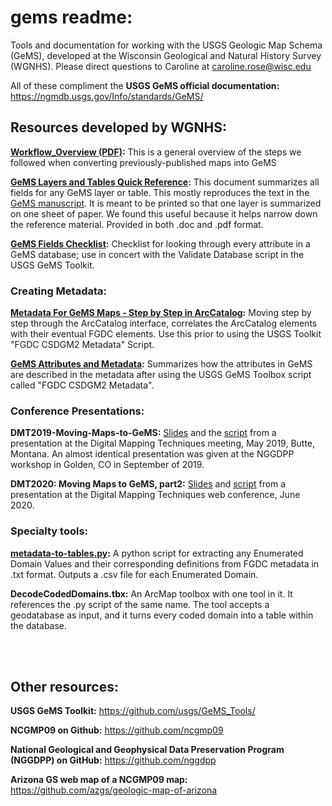 # gems readme:
Tools and documentation for working with the USGS Geologic Map Schema (GeMS), developed at the Wisconsin Geological and Natural History Survey (WGNHS). 
Please direct questions to Caroline at caroline.rose@wisc.edu

All of these compliment the **USGS GeMS official documentation:** https://ngmdb.usgs.gov/Info/standards/GeMS/  

## Resources developed by WGNHS:  


__[Workflow_Overview (PDF)](https://github.com/wgnhs/gems/blob/master/Workflow_Overview_05-19-19.pdf):__ This is a general overview of the steps we followed when converting previously-published maps into GeMS


__[GeMS Layers and Tables Quick Reference](https://github.com/wgnhs/gems/blob/master/GeMS%20Layers%20and%20Tables%20Quick%20Reference_05-31-19.pdf):__ This document summarizes all fields for any GeMS layer or table. This mostly reproduces the text in the [GeMS manuscript](https://ngmdb.usgs.gov/Info/standards/GeMS/docs/GeMSv2_draft7g_ProvisionalRelease.pdf). It is meant to be printed so that one layer is summarized on one sheet of paper. We found this useful because it helps narrow down the reference material.
Provided in both .doc and .pdf format. 

__[GeMS Fields Checklist](https://github.com/wgnhs/gems/blob/master/GeMS_Fields_Checklist_2020-06-08.pdf):__ Checklist for looking through every attribute in a GeMS database; use in concert with the Validate Database script in the USGS GeMS Toolkit. 


### Creating Metadata:  

__[Metadata For GeMS Maps - Step by Step in ArcCatalog](https://github.com/wgnhs/gems/blob/master/Metadata%20For%20GeMS%20Maps%20-%20Step%20by%20Step%20in%20ArcCatalog.pdf):__ Moving step by step through the ArcCatalog interface, correlates the ArcCatalog elements with their eventual FGDC elements. Use this prior to using the USGS Toolkit "FGDC CSDGM2 Metadata" Script. 


__[GeMS Attributes and Metadata](https://github.com/wgnhs/gems/blob/master/MetadataSummaryforGeMSFields_2020-06-05.pdf):__ Summarizes how the attributes in GeMS are described in the metadata after using the USGS GeMS Toolbox script called "FGDC CSDGM2 Metadata". 


### Conference Presentations: 


__DMT2019-Moving-Maps-to-GeMS:__ [Slides](https://github.com/wgnhs/gems/blob/master/DMT2019-Moving-Maps-to-GeMS.pdf) and the [script](https://github.com/wgnhs/gems/blob/master/DMT2019-moving-maps-to-gems-script.pdf) from a presentation at the Digital Mapping Techniques meeting, May 2019, Butte, Montana. An almost identical presentation was given at the NGGDPP workshop in Golden, CO in September of 2019. 

__DMT2020: Moving Maps to GeMS, part2:__ [Slides](https://github.com/wgnhs/gems/blob/master/DMT2020-Moving-Maps-to-GeMS-Part2.pdf) and [script](https://github.com/wgnhs/gems/blob/master/DMT2020-Script-Moving-Maps-to-GeMS-Part2.pdf) from a presentation at the Digital Mapping Techniques web conference, June 2020. 


### Specialty tools: 

__[metadata-to-tables.py](https://github.com/wgnhs/gems/blob/master/metadata-to-tables.py):__ A python script for extracting any Enumerated Domain Values and their corresponding definitions from FGDC metadata in .txt format. Outputs a .csv file for each Enumerated Domain. 

__DecodeCodedDomains.tbx:__ An ArcMap toolbox with one tool in it. It references the .py script of the same name. The tool accepts a geodatabase as input, and it turns every coded domain into a table within the database. 


<br><br>

## Other resources: 


**USGS GeMS Toolkit:** https://github.com/usgs/GeMS_Tools/  

**NCGMP09 on Github:** https://github.com/ncgmp09 

**National Geological and Geophysical Data Preservation Program (NGGDPP) on GitHub:** https://github.com/nggdpp 

**Arizona GS web map of a NCGMP09 map:** https://github.com/azgs/geologic-map-of-arizona
